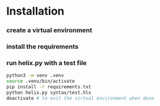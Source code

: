 # Installation

### create a virtual environment
### install the requirements
### run helix.py with a test file

```bash
python3 -m venv .venv
source .venv/bin/activate
pip install -r requirements.txt
python helix.py syntax/test.hlx
deactivate # to exit the virtual environment when done
```
